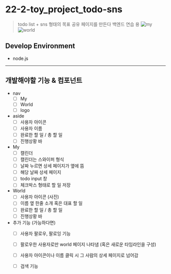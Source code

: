 # 22-2-toy_project_todo-sns
> todo list + sns 형태의 목표 공유 페이지를 만든다
> 백엔드 연습 용
![my](https://ifh.cc/g/OTmCLQ.png)
![world](https://ifh.cc/g/tH6w6q.png)

## Develop Environment
- node.js 

---

## 개발해야할 기능 & 컴포넌트

- nav
  - [ ] My
  - [ ] World
  - [ ] logo
- aside
  - [ ] 사용자 아이콘
  - [ ] 사용자 이름
  - [ ] 완료한 할 일 / 총 할 일 
  - [ ] 진행상황 바
- My
  - [ ] 캘린더
  - [ ] 캘린더는 스와이퍼 형식
  - [ ] 날짜 누르면 상세 페이지가 옆에 뜸
  - [ ] 해당 날짜 상세 페이지
  - [ ] todo input 창
  - [ ] 체크박스 형태로 할 일 저장
- World
  - [ ] 사용자 아이콘 (사진)
  - [ ] 이름 옆 한줄 소개 혹은 대표 할 일
  - [ ] 완료한 할 일 / 총 할 일 
  - [ ] 진행상황 바
- 추가 기능 (가능하다면)
  - [ ] 사용자 팔로우, 팔로잉 기능
  - [ ] 팔로우한 사용자로만 world 페이지 나타냄 (혹은 새로운 타임라인을 구성)
  - [ ] 사용자 아이콘이나 이름 클릭 시 그 사람의 상세 페이지로 넘어감
  - [ ] 검색 기능
  
